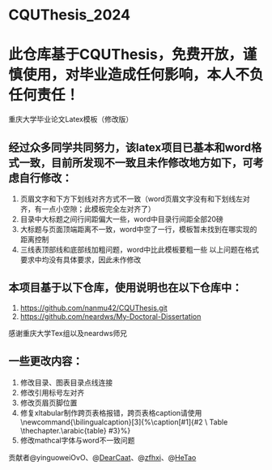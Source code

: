 # CQUThesis_2024
# 此仓库基于CQUThesis，免费开放，谨慎使用，对毕业造成任何影响，本人不负任何责任！
重庆大学毕业论文Latex模板（修改版）

## 经过众多同学共同努力，该latex项目已基本和word格式一致，目前所发现不一致且未作修改地方如下，可考虑自行修改：
1. 页眉文字和下方下划线对齐方式不一致（word页眉文字没有和下划线左对齐，有一点小空隙；此模板完全左对齐了）
2. 目录中大标题之间行间距偏大一些，word中目录行间距全部20磅
3. 大标题与页面顶端距离不一致，word中空了一行，模板暂未找到在哪实现的距离控制
4. 三线表顶部线和底部线加粗问题，word中比此模板要粗一些
以上问题在格式要求中均没有具体要求，因此未作修改

## 本项目基于以下仓库，使用说明也在以下仓库中：
1. https://github.com/nanmu42/CQUThesis.git
2. https://github.com/neardws/My-Doctoral-Dissertation

感谢重庆大学Tex组以及neardws师兄

## 一些更改内容：
1. 修改目录、图表目录点线连接
2. 修改引用标号左对齐
3. 修改页眉页脚位置
4. 修复xltabular制作跨页表格报错，跨页表格caption请使用\newcommand{\bilingualcaption}[3]{%\caption[#1]{#2 \\ Table \thechapter.\arabic{table} #3}%}
5. 修改mathcal字体与word不一致问题


贡献者@yinguoweiOvO、@[DearCaat](https://github.com/DearCaat)、@[zfhxi](https://github.com/zfhxi)、@[HeTao](https://github.com/TankosTao)
